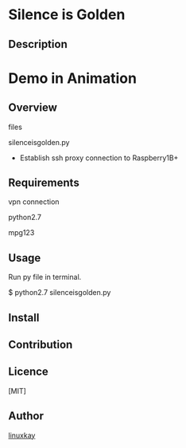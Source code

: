 # Silence is Golden 
## Description

# Demo in Animation

## Overview


files

silenceisgolden.py

- Establish ssh proxy connection to Raspberry1B+ 


## Requirements
vpn connection

python2.7

mpg123

## Usage
Run py file in terminal.

$ python2.7 silenceisgolden.py


## Install


## Contribution

## Licence
[MIT]

## Author

[linuxkay](https://github.com/linuxkay)
